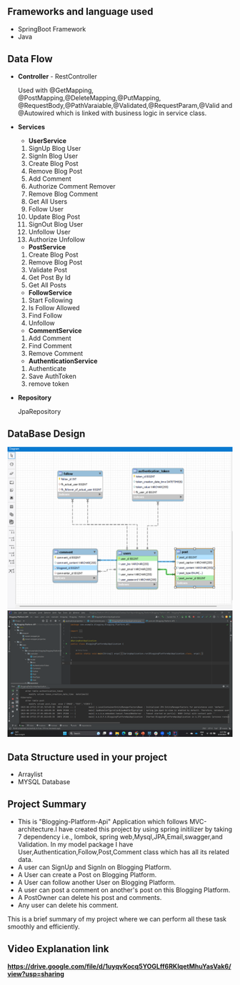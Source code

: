 ## **Frameworks and language used**
* SpringBoot Framework
* Java
## **Data Flow**
* **Controller** - RestController
  
  Used with @GetMapping, @PostMapping,@DeleteMapping,@PutMapping, @RequestBody,@PathVaraiable,@Validated,@RequestParam,@Valid and @Autowired which is linked with business logic in service class.

* **Services**

  * **UserService**

   1. SignUp Blog User
   2. SignIn Blog User
   3. Create Blog Post
   4. Remove Blog Post
   5. Add Comment
   6. Authorize Comment Remover
   7. Remove Blog Comment
   8. Get All Users
   9. Follow User
   10. Update Blog Post
   11. SignOut Blog User
   12. Unfollow User
   13. Authorize Unfollow

  * **PostService**

   1. Create Blog Post
   2. Remove Blog Post
   3. Validate Post
   4. Get Post By Id
   5. Get All Posts


   * **FollowService**

   1. Start Following
   2. Is Follow Allowed
   3. Find Follow
   4. Unfollow

   * **CommentService**

   1. Add Comment
   2. Find Comment
   3. Remove Comment

   * **AuthenticationService**

   1. Authenticate
   2. Save AuthToken
   3. remove token

* **Repository**

  JpaRepository

## **DataBase Design**

![DataBase Design](EER-BloggingApi.png)
![Program State](Program-running.png)

## **Data Structure used in your project**
* Arraylist
* MYSQL Database
## **Project Summary**

* This is "Blogging-Platform-Api" Application which follows MVC-architecture.I have created this project by using spring initilizer by taking 7 dependency i.e., lombok, spring web,Mysql,JPA,Email,swagger,and Validation. In my model package I have User,Authentication,Follow,Post,Comment class which has all its related data.
* A user can SignUp and SignIn on Blogging Platform.
* A User can create a Post on Blogging Platform.
* A User can follow another User on Blogging Platform.
* A user can post a comment on another's post on this Blogging Platform.
* A PostOwner can delete his post and comments.
* Any user can delete his comment.

This is a brief summary of my project where we can perform all these task smoothly and efficiently.

## **Video Explanation link**

**https://drive.google.com/file/d/1uyqvKocq5YOGLff6RKIqetMhuYasVak6/view?usp=sharing**


